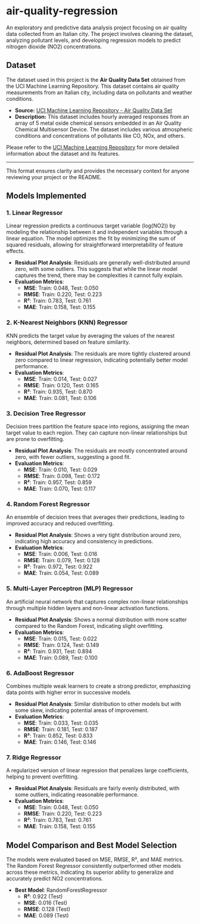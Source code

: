 # air-quality-regression
An exploratory and predictive data analysis project focusing on air quality data collected from an Italian city. The project involves cleaning the dataset, analyzing pollutant levels, and developing regression models to predict nitrogen dioxide (NO2) concentrations.

## Dataset

The dataset used in this project is the **Air Quality Data Set** obtained from the UCI Machine Learning Repository. This dataset contains air quality measurements from an Italian city, including data on pollutants and weather conditions.

- **Source:** [UCI Machine Learning Repository - Air Quality Data Set](https://archive.ics.uci.edu/dataset/360/air+quality%E2%9A%A0%EF%B8%8F)
- **Description:** This dataset includes hourly averaged responses from an array of 5 metal oxide chemical sensors embedded in an Air Quality Chemical Multisensor Device. The dataset includes various atmospheric conditions and concentrations of pollutants like CO, NOx, and others.

Please refer to the [UCI Machine Learning Repository](https://archive.ics.uci.edu/dataset/360/air+quality%E2%9A%A0%EF%B8%8F) for more detailed information about the dataset and its features.

---

This format ensures clarity and provides the necessary context for anyone reviewing your project or the README.

## Models Implemented

### 1. Linear Regressor
Linear regression predicts a continuous target variable (log(NO2)) by modeling the relationship between it and independent variables through a linear equation. The model optimizes the fit by minimizing the sum of squared residuals, allowing for straightforward interpretability of feature effects.

- **Residual Plot Analysis**: Residuals are generally well-distributed around zero, with some outliers. This suggests that while the linear model captures the trend, there may be complexities it cannot fully explain.
- **Evaluation Metrics**:
  - **MSE**: Train: 0.048, Test: 0.050
  - **RMSE**: Train: 0.220, Test: 0.223
  - **R²**: Train: 0.783, Test: 0.761
  - **MAE**: Train: 0.158, Test: 0.155

### 2. K-Nearest Neighbors (KNN) Regressor
KNN predicts the target value by averaging the values of the nearest neighbors, determined based on feature similarity.

- **Residual Plot Analysis**: The residuals are more tightly clustered around zero compared to linear regression, indicating potentially better model performance.
- **Evaluation Metrics**:
  - **MSE**: Train: 0.014, Test: 0.027
  - **RMSE**: Train: 0.120, Test: 0.165
  - **R²**: Train: 0.935, Test: 0.870
  - **MAE**: Train: 0.081, Test: 0.106

### 3. Decision Tree Regressor
Decision trees partition the feature space into regions, assigning the mean target value to each region. They can capture non-linear relationships but are prone to overfitting.

- **Residual Plot Analysis**: The residuals are mostly concentrated around zero, with fewer outliers, suggesting a good fit.
- **Evaluation Metrics**:
  - **MSE**: Train: 0.010, Test: 0.029
  - **RMSE**: Train: 0.098, Test: 0.172
  - **R²**: Train: 0.957, Test: 0.859
  - **MAE**: Train: 0.070, Test: 0.117

### 4. Random Forest Regressor
An ensemble of decision trees that averages their predictions, leading to improved accuracy and reduced overfitting.

- **Residual Plot Analysis**: Shows a very tight distribution around zero, indicating high accuracy and consistency in predictions.
- **Evaluation Metrics**:
  - **MSE**: Train: 0.006, Test: 0.016
  - **RMSE**: Train: 0.079, Test: 0.128
  - **R²**: Train: 0.972, Test: 0.922
  - **MAE**: Train: 0.054, Test: 0.089

### 5. Multi-Layer Perceptron (MLP) Regressor
An artificial neural network that captures complex non-linear relationships through multiple hidden layers and non-linear activation functions.

- **Residual Plot Analysis**: Shows a normal distribution with more scatter compared to the Random Forest, indicating slight overfitting.
- **Evaluation Metrics**:
  - **MSE**: Train: 0.015, Test: 0.022
  - **RMSE**: Train: 0.124, Test: 0.149
  - **R²**: Train: 0.931, Test: 0.894
  - **MAE**: Train: 0.089, Test: 0.100

### 6. AdaBoost Regressor
Combines multiple weak learners to create a strong predictor, emphasizing data points with higher error in successive models.

- **Residual Plot Analysis**: Similar distribution to other models but with some skew, indicating potential areas of improvement.
- **Evaluation Metrics**:
  - **MSE**: Train: 0.033, Test: 0.035
  - **RMSE**: Train: 0.181, Test: 0.187
  - **R²**: Train: 0.852, Test: 0.833
  - **MAE**: Train: 0.146, Test: 0.146

### 7. Ridge Regressor
A regularized version of linear regression that penalizes large coefficients, helping to prevent overfitting.

- **Residual Plot Analysis**: Residuals are fairly evenly distributed, with some outliers, indicating reasonable performance.
- **Evaluation Metrics**:
  - **MSE**: Train: 0.048, Test: 0.050
  - **RMSE**: Train: 0.220, Test: 0.223
  - **R²**: Train: 0.783, Test: 0.761
  - **MAE**: Train: 0.158, Test: 0.155

## Model Comparison and Best Model Selection
The models were evaluated based on MSE, RMSE, R², and MAE metrics. The Random Forest Regressor consistently outperformed other models across these metrics, indicating its superior ability to generalize and accurately predict NO2 concentrations.

- **Best Model**: RandomForestRegressor
  - **R²**: 0.922 (Test)
  - **MSE**: 0.016 (Test)
  - **RMSE**: 0.128 (Test)
  - **MAE**: 0.089 (Test)
